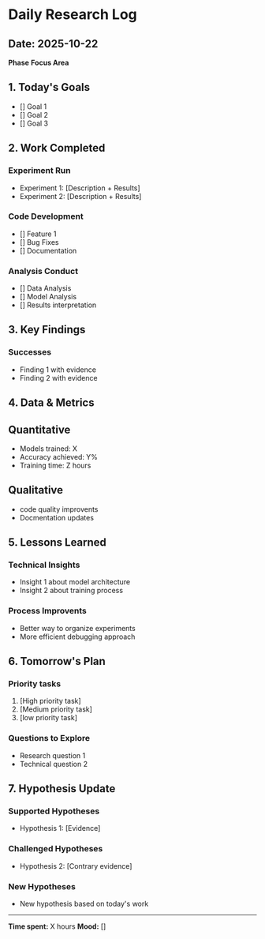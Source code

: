 # Daily Research Log

<!-- file name [date].md -->

## Date: 2025-10-22
**Phase**
**Focus Area**

## 1. Today's Goals
- [] Goal 1
- [] Goal 2
- [] Goal 3

## 2. Work Completed
### Experiment Run
- Experiment 1: [Description + Results]
- Experiment 2: [Description + Results]

### Code Development
- [] Feature 1
- [] Bug Fixes
- [] Documentation

### Analysis Conduct
- [] Data Analysis
- [] Model Analysis
- [] Results interpretation

## 3. Key Findings
### Successes
- Finding 1 with evidence
- Finding 2 with evidence

## 4. Data & Metrics
## Quantitative
- Models trained: X
- Accuracy achieved: Y%
- Training time: Z hours

## Qualitative
- code quality improvents
- Docmentation updates


## 5. Lessons Learned
### Technical Insights
- Insight 1 about model architecture
- Insight 2 about training process

### Process Improvents
- Better way to organize experiments
- More efficient debugging approach


## 6. Tomorrow's Plan
### Priority tasks
1. [High priority task]
2. [Medium priority task]
3. [low priority task]

### Questions to Explore
- Research question 1
- Technical question 2

## 7. Hypothesis Update
### Supported Hypotheses
- Hypothesis 1: [Evidence]

### Challenged Hypotheses
- Hypothesis 2: [Contrary evidence]

### New Hypotheses
- New hypothesis based on today's work

---
**Time spent:** X hours
**Mood:** []



